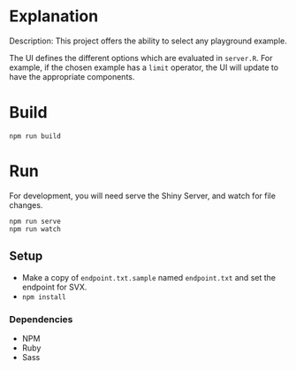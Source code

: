 # Explanation

Description: This project offers the ability to select any playground example.

The UI defines the different options which are evaluated in `server.R`. For example, if the chosen example has a `limit` operator, the UI will update to have the appropriate components.

# Build
```
npm run build
```

# Run
For development, you will need serve the Shiny Server, and watch for file changes.
```
npm run serve
npm run watch
```

## Setup 
- Make a copy of `endpoint.txt.sample` named `endpoint.txt` and set the endpoint for SVX.
- `npm install`

### Dependencies
- NPM
- Ruby
- Sass